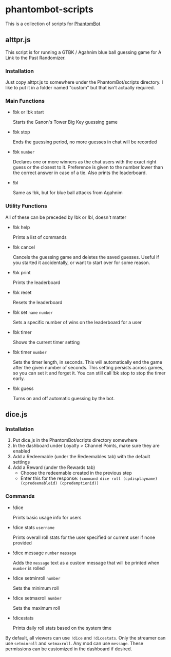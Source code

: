 # phantombot-scripts
This is a collection of scripts for [PhantomBot](https://github.com/PhantomBot/PhantomBot)

## alttpr.js
This script is for running a GTBK / Agahnim blue ball guessing game for A Link to the Past Randomizer.

### Installation
Just copy alttpr.js to somewhere under the PhantomBot/scripts directory. I like to put it in a folder named "custom" but that isn't actually required.

### Main Functions

* !bk or !bk start
  
  Starts the Ganon's Tower Big Key guessing game

* !bk stop
  
  Ends the guessing period, no more guesses in chat will be recorded
  
* !bk `number`
  
  Declares one or more winners as the chat users with the exact right guess or the closest to it. Preference is given to the number lower than the correct answer in case of a tie. Also prints the leaderboard.
  
* !bl
  
  Same as !bk, but for blue ball attacks from Agahnim
  
### Utility Functions
All of these can be preceded by !bk or !bl, doesn't matter

* !bk help

  Prints a list of commands

* !bk cancel
  
  Cancels the guessing game and deletes the saved guesses. Useful if you started it accidentally, or want to start over for some reason.
  
* !bk print
  
  Prints the leaderboard
  
* !bk reset
  
  Resets the leaderboard
  
* !bk set `name` `number`
  
  Sets a specific number of wins on the leaderboard for a user
  
* !bk timer
  
  Shows the current timer setting
  
* !bk timer `number`
  
  Sets the timer length, in seconds. This will automatically end the game after the given number of seconds. This setting persists across games, so you can set it and forget it. You can still call !bk stop to stop the timer early.

* !bk guess

  Turns on and off automatic guessing by the bot.

## dice.js

### Installation
1. Put dice.js in the PhantomBot/scripts directory somewhere
1. In the dashboard under Loyalty > Channel Points, make sure they are enabled
1. Add a Redeemable (under the Redeemables tab) with the default settings
1. Add a Reward (under the Rewards tab)
    * Choose the redeemable created in the previous step
    * Enter this for the response: `(command dice roll (cpdisplayname) (cpredeemableid) (cpredemptionid))`

### Commands

* !dice

    Prints basic usage info for users

* !dice stats `username`

    Prints overall roll stats for the user specified or current user if none provided

* !dice message `number` `message`

    Adds the `message` text as a custom message that will be printed when `number` is rolled

* !dice setminroll `number`

    Sets the minimum roll

* !dice setmaxroll `number`

    Sets the maximum roll

* !dicestats

    Prints daily roll stats based on the system time

By default, all viewers can use `!dice` and `!dicestats`. Only the streamer can use `setminroll` and `setmaxroll`. Any mod can use `message`. These permissions can be customized in the dashboard if desired.
